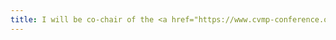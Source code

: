 ```yaml
---
title: I will be co-chair of the <a href="https://www.cvmp-conference.org/2023/" target="_blank">European Conference on Visual Media Production (CVMP) 2023</a>.
---
```



